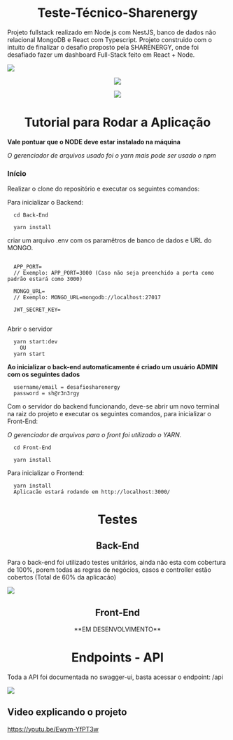 
<h1 align="center">Teste-Técnico-Sharenergy</h1>
                             
Projeto fullstack realizado em Node.js com NestJS, banco de dados não relacional MongoDB e React com Typescript. Projeto construido com o intuito de finalizar o desafio proposto pela SHARENERGY, onde foi desafiado fazer um dashboard Full-Stack feito em React + Node. </br>

![](https://github.com/biixin/sharenergy-image/blob/main/20230125_085656.gif)


<p align="center">
  <a href="https://skillicons.dev">
    <img src="https://skillicons.dev/icons?i=react,tailwind,nodejs,nestjs,mongodb" />
  </a>
</p>

<p align="center">
  <a href="https://skillicons.dev">
    <img src="https://skillicons.dev/icons?i=react,tailwind,nodejs,nestjs,mongodb" />
  </a>
</p>

<h1 align="center">Tutorial para Rodar a Aplicação</h1>

**Vale pontuar que o NODE deve estar instalado na máquina**

_O gerenciador de arquivos usado foi o yarn mais pode ser usado o npm_

### Início

Realizar o clone do repositório e executar os seguintes comandos:

Para inicializar o Backend:

```shell
  cd Back-End
```

```shell
  yarn install
```

criar um arquivo .env com os paramêtros de banco de dados e URL do MONGO.

```shell

  APP_PORT=
  // Exemplo: APP_PORT=3000 (Caso não seja preenchido a porta como padrão estará como 3000)
  
  MONGO_URL=
  // Exemplo: MONGO_URL=mongodb://localhost:27017

  JWT_SECRET_KEY=
  
```



Abrir o servidor

```shell
  yarn start:dev
	OU
  yarn start
```

**Ao inicializar o back-end automaticamente é criado um usuário ADMIN com os seguintes dados**
```shell
  username/email = desafiosharenergy
  password = sh@r3n3rgy
```

Com o servidor do backend funcionando, deve-se abrir um novo terminal na raiz do projeto e executar os seguintes comandos, para inicializar o Front-End:

_O gerenciador de arquivos para o front foi utilizado o YARN._

```shell
  cd Front-End
```

```shell
  yarn install
```

Para inicializar o Frontend:


```shell
  yarn install
  Aplicacão estará rodando em http://localhost:3000/
```


<h1 align="center">Testes</h1>

<h2 align="center">Back-End</h3>

Para o back-end foi utilizado testes unitários, ainda não esta com cobertura de 100%, porem todas as regras de negócios, casos e controller estão cobertos
(Total de 60% da aplicacão) <br />

![](https://user-images.githubusercontent.com/113357477/213822947-906cfc79-ea9f-423d-979b-8a12d364e4e0.png)

<h2 align="center">Front-End</h3>

<p align="center">
  **EM DESENVOLVIMENTO**
</p>


<h1 align="center">Endpoints - API</h1>

Toda a API foi documentada no swagger-ui, basta acessar o endpoint: /api

![](https://user-images.githubusercontent.com/113357477/213822168-75a465b1-8954-443f-8951-947279121a55.png)

## Video explicando o projeto
https://youtu.be/Ewym-YfPT3w



